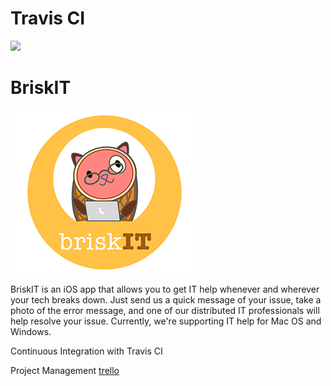 # Travis CI
<img src="https://travis-ci.org/jadami10/ITHelp.svg?branch=master">

# BriskIT
<img src="ITWebApp/assets/git_logo.png" style="width:300px;height:auto;">

BriskIT is an iOS app that allows you to get IT help whenever and wherever your tech breaks down. Just send us a quick message of your issue, take a photo of the error message, and one of our distributed IT professionals will help resolve your issue. Currently, we're supporting IT help for Mac OS and Windows.

Continuous Integration with Travis CI

Project Management
[trello](https://trello.com/b/Bb9gVAFI/ithelp-app)
